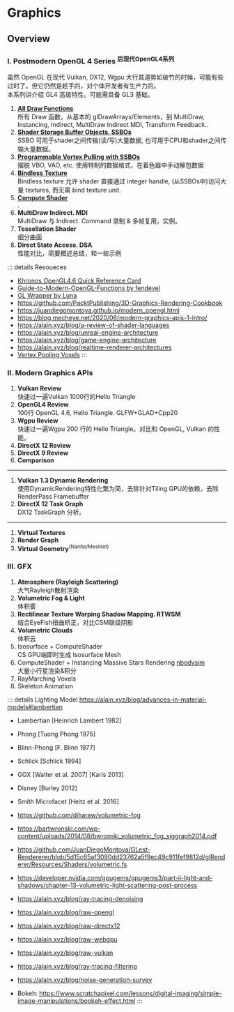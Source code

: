 
# Graphics

## Overview

### I. Postmodern OpenGL 4 Series <sup>后现代OpenGL4系列</sup>  <!-- style="font-weight: 500" -->

虽然 OpenGL 在现代 Vulkan, DX12, Wgpu 大行其道势如破竹的时候，可能有些过时了。但它仍然是趁手的，对个体开发者有生产力的。  
本系列讲介绍 GL4 高级特性。可能需具备 GL3 基础。 

1. [**All Draw Functions**](opengl4/draw-functions)  
所有 Draw 函数，从基本的 glDrawArrays/Elements，到 MultiDraw, Instancing, Indirect, MultiDraw Indirect MDI, Transform Feedback..
2. [**Shader Storage Buffer Objects. SSBOs**  ](opengl4/ssbo)  
SSBO 可用于shader之间传输(读/写)大量数据, 也可用于CPU和shader之间传输大量数据。
3. [**Programmable Vertex Pulling with SSBOs**](opengl4/programmable-vertex-pulling)  
摆脱 VBO, VAO, etc. 使用特制的数据格式，在着色器中手动解包数据
4. [**Bindless Texture**](opengl4/bindless-texture)  
Bindless texture 允许 shader 直接通过 integer handle, (从SSBOs中)访问大量 textures, 而无需 bind texture unit.
5. [**Compute Shader**](opengl4/compute-shader)  
.
6. **MultiDraw Indirect. MDI**  
MultiDraw 与 Indirect. Command 录制 & 多帧复用，实例。
7. **Tessellation Shader**  
细分曲面
8. **Direct State Access. DSA**  
性能对比，简要概述总结，和一些示例

::: details Resoueces
- [Khronos OpenGL4.6 Quick Reference Card](https://www.khronos.org/files/opengl46-quick-reference-card.pdf)
- [Guide-to-Modern-OpenGL-Functions by fendevel](https://github.com/fendevel/Guide-to-Modern-OpenGL-Functions)
- [GL Wrapper by Luna](https://github.com/Luna5ama/gl-wrapper/blob/main/shared/src/main/kotlin/dev/luna5ama/glwrapper/objects/FramebufferObject.kt)
- https://github.com/PacktPublishing/3D-Graphics-Rendering-Cookbook
- https://juandiegomontoya.github.io/modern_opengl.html
- https://blog.mecheye.net/2020/06/modern-graphics-apis-1-intro/
- https://alain.xyz/blog/a-review-of-shader-languages
- https://alain.xyz/blog/unreal-engine-architecture
- https://alain.xyz/blog/game-engine-architecture
- https://alain.xyz/blog/realtime-renderer-architectures
- [Vertex Pooling Voxels](https://nickmcd.me/2021/04/04/high-performance-voxel-engine/)
:::

### II. Modern Graphics APIs

1. **Vulkan Review**  
快速过一遍Vulkan 1000行的Hello Triangle
2. **OpenGL4 Review**  
100行 OpenGL 4.6, Hello Triangle. GLFW+GLAD+Cpp20
3. **Wgpu Review**  
快速过一遍Wgpu 200 行的 Hello Triangle。对比和 OpenGL, Vulkan 的性能。
4. **DirectX 12 Review**
5. **DirectX 9 Review**
6. **Comparison**
---

1. **Vulkan 1.3 Dynamic Rendering**  
使用DynamicRendering特性化繁为简，去除针对Tiling GPU的依赖，去除RenderPass Framebuffer
2. **DirectX 12 Task Graph**  
DX12 TaskGraph 分析。

---

1. **Virtual Textures**  
2. **Render Graph**
2. **Virtual Geometry**<sup>(Nanite/Meshlet)</sup>

### III. GFX

1. **Atmosphere (Rayleigh Scattering)**  
大气Rayleigh散射渲染
2. **Volumetric Fog & Light**    
体积雾
3. **Rectilinear Texture Warping Shadow Mapping. RTWSM**  
结合EyeFish扭曲矫正，对比CSM联级阴影
4. **Volumetric Clouds**  
体积云
5. Isosurface + ComputeShader  
CS GPU端即时生成 Isosurface Mesh
6. ComputeShader + Instancing Massive Stars Rendering [nbodysim](https://github.com/timokoesters/nbodysim)  
大量小行星渲染&积分
6. RayMarching Voxels  
7. Skeleton Animation


::: details Lighting Model
https://alain.xyz/blog/advances-in-material-models#lambertian
- Lambertian [Heinrich Lambert 1982]
- Phong [Tuong Phong 1975]
- Blinn-Phong [F. Blinn 1977]
- Schlick [Schlick 1994]
- GGX [Walter et al. 2007] [Karis 2013]
- Disney [Burley 2012]
- Smith Microfacet [Heitz et al. 2016]


- https://github.com/diharaw/volumetric-fog
- https://bartwronski.com/wp-content/uploads/2014/08/bwronski_volumetric_fog_siggraph2014.pdf
- https://github.com/JuanDiegoMontoya/GLest-Rendererer/blob/5d15c65af3090dd23762a5f9ec49c911fef9812d/glRenderer/Resources/Shaders/volumetric.fs
- https://developer.nvidia.com/gpugems/gpugems3/part-ii-light-and-shadows/chapter-13-volumetric-light-scattering-post-process

- https://alain.xyz/blog/ray-tracing-denoising
- https://alain.xyz/blog/raw-opengl
- https://alain.xyz/blog/raw-directx12
- https://alain.xyz/blog/raw-webgpu
- https://alain.xyz/blog/raw-vulkan
- https://alain.xyz/blog/ray-tracing-filtering
- https://alain.xyz/blog/noise-generation-survey


- Bokeh: https://www.scratchapixel.com/lessons/digital-imaging/simple-image-manipulations/bookeh-effect.html
:::
